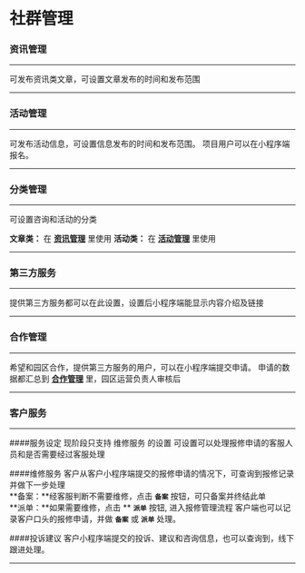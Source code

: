 # 社群管理
   

### **资讯管理**
***

可发布资讯类文章，可设置文章发布的时间和发布范围

***

### **活动管理**
***

可发布活动信息，可设置信息发布的时间和发布范围。
项目用户可以在小程序端报名。

***

### **分类管理**
***
可设置咨询和活动的分类
</br>

**文章类：** 在 **<u>资讯管理</u>** 里使用
**活动类：** 在 **<u>活动管理</u>** 里使用

***

### **第三方服务**
***

提供第三方服务都可以在此设置，设置后小程序端能显示内容介绍及链接

***

### **合作管理**
***

希望和园区合作，提供第三方服务的用户，可以在小程序端提交申请。
申请的数据都汇总到 **<u>合作管理</u>** 里，园区运营负责人审核后

***

### **客户服务**
***

####服务设定
现阶段只支持 维修服务 的设置
可设置可以处理报修申请的客服人员和是否需要经过客服处理

####维修服务
客户从客户小程序端提交的报修申请的情况下，可查询到报修记录并做下一步处理
</br>
**备案：**经客服判断不需要维修，点击 **`备案`** 按钮，可只备案并终结此单  
**派单：**如果需要维修，点击 ** **`派单`** 按钮, 进入报修管理流程
客户端也可以记录客户口头的报修申请，并做  **`备案`** 或  **`派单`** 处理。

####投诉建议
客户小程序端提交的投诉、建议和咨询信息，也可以查询到，线下跟进处理。

***
